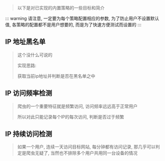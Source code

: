 > 以下是对已实现的内置策略的一些目标和简介

::: warning
请注意, 一定要为每个策略配置相应的参数, 为了防止用户不设置默认值, 各策略的配置都不是用户想要的, 而是为了快速方便测试而设置的
:::

## IP 地址黑名单

> 这个没什么可说的
>
> 实现思路: 
>
> 获取当前ip地址并判断是否在黑名单之中

## IP 访问频率检测

> 爬虫的一个重要特征就是频繁访问, 访问频率远远高于正常用户
>
> 所以对此只能记录每个IP的每次访问, 判断是否过于频繁

## IP 持续访问检测

> 如果一个用户, 连续一天访问目标网站, 每分钟都有访问记录, 那几乎可以判定是爬虫无疑了, 当然也不排除多个用户共用同一台设备的情况
